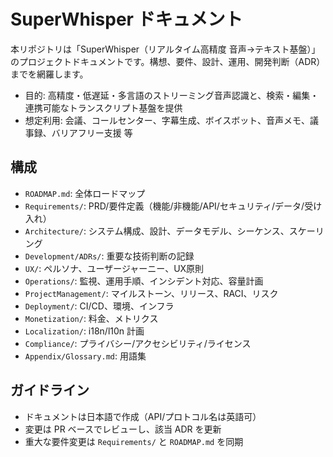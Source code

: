 # SuperWhisper ドキュメント

本リポジトリは「SuperWhisper（リアルタイム高精度 音声→テキスト基盤）」のプロジェクトドキュメントです。構想、要件、設計、運用、開発判断（ADR）までを網羅します。

- 目的: 高精度・低遅延・多言語のストリーミング音声認識と、検索・編集・連携可能なトランスクリプト基盤を提供
- 想定利用: 会議、コールセンター、字幕生成、ボイスボット、音声メモ、議事録、バリアフリー支援 等

## 構成
- `ROADMAP.md`: 全体ロードマップ
- `Requirements/`: PRD/要件定義（機能/非機能/API/セキュリティ/データ/受け入れ）
- `Architecture/`: システム構成、設計、データモデル、シーケンス、スケーリング
- `Development/ADRs/`: 重要な技術判断の記録
- `UX/`: ペルソナ、ユーザージャーニー、UX原則
- `Operations/`: 監視、運用手順、インシデント対応、容量計画
- `ProjectManagement/`: マイルストーン、リリース、RACI、リスク
- `Deployment/`: CI/CD、環境、インフラ
- `Monetization/`: 料金、メトリクス
- `Localization/`: i18n/l10n 計画
- `Compliance/`: プライバシー/アクセシビリティ/ライセンス
- `Appendix/Glossary.md`: 用語集

## ガイドライン
- ドキュメントは日本語で作成（API/プロトコル名は英語可）
- 変更は PR ベースでレビューし、該当 ADR を更新
- 重大な要件変更は `Requirements/` と `ROADMAP.md` を同期